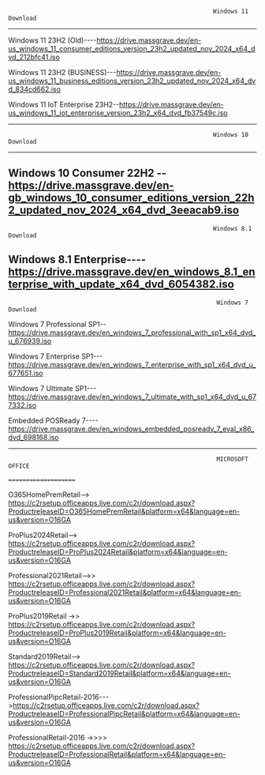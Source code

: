                                                               Windows 11 Download
--------------------------------------------------------------------------------------------------------------------------------------------
Windows 11 23H2 (Old)----https://drive.massgrave.dev/en-us_windows_11_consumer_editions_version_23h2_updated_nov_2024_x64_dvd_212bfc41.iso

Windows 11 23H2 (BUSINESS)---https://drive.massgrave.dev/en-us_windows_11_business_editions_version_23h2_updated_nov_2024_x64_dvd_834cd662.iso

Windows 11 IoT Enterprise 23H2--https://drive.massgrave.dev/en-us_windows_11_iot_enterprise_version_23h2_x64_dvd_fb37549c.iso

---------------------------------------------------------------------------------------------------------------------------------------------
                                                              Windows 10 Download
---------------------------------------------------------------------------------------------------------------------------------------------
Windows 10 Consumer 22H2 --https://drive.massgrave.dev/en-gb_windows_10_consumer_editions_version_22h2_updated_nov_2024_x64_dvd_3eeacab9.iso
---------------------------------------------------------------------------------------------------------------------------------------------
                                                              Windows 8.1 Download

Windows 8.1 Enterprise----https://drive.massgrave.dev/en_windows_8.1_enterprise_with_update_x64_dvd_6054382.iso
---------------------------------------------------------------------------------------------------------------------------------------------
                                                               Windows 7 Download

Windows 7 Professional SP1--https://drive.massgrave.dev/en_windows_7_professional_with_sp1_x64_dvd_u_676939.iso

Windows 7 Enterprise SP1---https://drive.massgrave.dev/en_windows_7_enterprise_with_sp1_x64_dvd_u_677651.iso

Windows 7 Ultimate SP1---https://drive.massgrave.dev/en_windows_7_ultimate_with_sp1_x64_dvd_u_677332.iso

Embedded POSReady 7----https://drive.massgrave.dev/en_windows_embedded_posready_7_eval_x86_dvd_698168.iso

---------------------------------------------------------------------------------------------------------------------------------------------
                                                               MICROSOFT OFFICE 
                                                              ===================
  O365HomePremRetail-->       https://c2rsetup.officeapps.live.com/c2r/download.aspx?ProductreleaseID=O365HomePremRetail&platform=x64&language=en-us&version=O16GA
	
  ProPlus2024Retail-->        https://c2rsetup.officeapps.live.com/c2r/download.aspx?ProductreleaseID=ProPlus2024Retail&platform=x64&language=en-us&version=O16GA
	
  Professional2021Retail-->>  https://c2rsetup.officeapps.live.com/c2r/download.aspx?ProductreleaseID=Professional2021Retail&platform=x64&language=en-us&version=O16GA
	
  ProPlus2019Retail ->>       https://c2rsetup.officeapps.live.com/c2r/download.aspx?ProductreleaseID=ProPlus2019Retail&platform=x64&language=en-us&version=O16GA
	
  Standard2019Retail-->       https://c2rsetup.officeapps.live.com/c2r/download.aspx?ProductreleaseID=Standard2019Retail&platform=x64&language=en-us&version=O16GA
	
  ProfessionalPipcRetail-2016--->https://c2rsetup.officeapps.live.com/c2r/download.aspx?ProductreleaseID=ProfessionalPipcRetail&platform=x64&language=en-us&version=O16GA
	
  ProfessionalRetail-2016  ->>>>   https://c2rsetup.officeapps.live.com/c2r/download.aspx?ProductreleaseID=ProfessionalRetail&platform=x64&language=en-us&version=O16GA
	
  
